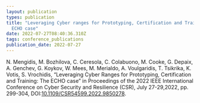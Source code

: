 ```yaml
---
layout: publication
types: publication
title: "Leveraging Cyber ranges for Prototyping, Certification and Training: The
  ECHO case"
date: 2022-07-27T08:40:36.310Z
tags: conference_publications
publication_date: 2022-07-27
---
```

N. Mengidis, M. Bozhilova, C. Ceresola, C. Colabuono, M. Cooke, G. Depaix, A. Genchev, G. Koykov, W. Mees, M. Merialdo, A. Voulgaridis, T. Tsikrika, K. Votis, S. Vrochidis, “Leveraging Cyber Ranges for Prototyping, Certification and Training: The ECHO case” in Proceedings of the 2022 IEEE International Conference on Cyber Security and Resilience (CSR), July 27-29,2022, pp. 299-304, DOI:[10.1109/CSR54599.2022.9850278](https://ieeexplore.ieee.org/document/9850278).